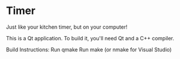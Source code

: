 Timer
=====

Just like your kitchen timer, but on your computer!

This is a Qt application. To build it, you'll need Qt and a C++ compiler.

Build Instructions:
	Run qmake
	Run make (or nmake for Visual Studio)
